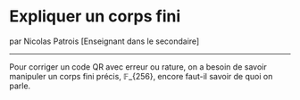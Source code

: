 # Expliquer un corps fini
par Nicolas Patrois [Enseignant dans le secondaire]

---

Pour corriger un code QR avec erreur ou rature, on a besoin de savoir manipuler un corps fini précis, 𝔽_{256}, encore faut-il savoir de quoi on parle.
